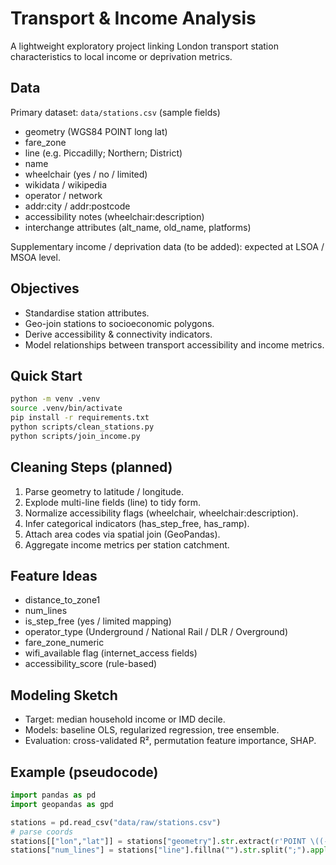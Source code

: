 # Transport & Income Analysis

A lightweight exploratory project linking London transport station characteristics to local income or deprivation metrics.

## Data

Primary dataset: `data/stations.csv` (sample fields)
- geometry (WGS84 POINT long lat)
- fare_zone
- line (e.g. Piccadilly; Northern; District)
- name
- wheelchair (yes / no / limited)
- wikidata / wikipedia
- operator / network
- addr:city / addr:postcode
- accessibility notes (wheelchair:description)
- interchange attributes (alt_name, old_name, platforms)

Supplementary income / deprivation data (to be added): expected at LSOA / MSOA level.

## Objectives

- Standardise station attributes.
- Geo-join stations to socioeconomic polygons.
- Derive accessibility & connectivity indicators.
- Model relationships between transport accessibility and income metrics.

## Quick Start

```bash
python -m venv .venv
source .venv/bin/activate
pip install -r requirements.txt
python scripts/clean_stations.py
python scripts/join_income.py
```

## Cleaning Steps (planned)

1. Parse geometry to latitude / longitude.
2. Explode multi-line fields (line) to tidy form.
3. Normalize accessibility flags (wheelchair, wheelchair:description).
4. Infer categorical indicators (has_step_free, has_ramp).
5. Attach area codes via spatial join (GeoPandas).
6. Aggregate income metrics per station catchment.

## Feature Ideas

- distance_to_zone1
- num_lines
- is_step_free (yes / limited mapping)
- operator_type (Underground / National Rail / DLR / Overground)
- fare_zone_numeric
- wifi_available flag (internet_access fields)
- accessibility_score (rule-based)

## Modeling Sketch

- Target: median household income or IMD decile.
- Models: baseline OLS, regularized regression, tree ensemble.
- Evaluation: cross-validated R², permutation feature importance, SHAP.

## Example (pseudocode)

```python
import pandas as pd
import geopandas as gpd

stations = pd.read_csv("data/raw/stations.csv")
# parse coords
stations[["lon","lat"]] = stations["geometry"].str.extract(r'POINT \((-?\d+\.\d+) (\d+\.\d+)\)').astype(float)
stations["num_lines"] = stations["line"].fillna("").str.split(";").apply(lambda x: 0 if x==[""] else len(x))
```
